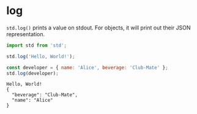 # log

`std.log()` prints a value on stdout. For objects, it will print out their
JSON representation.

```javascript
import std from 'std';

std.log('Hello, World!');

const developer = { name: 'Alice', beverage: 'Club-Mate' };
std.log(developer);
```

```console
Hello, World!
{
  "beverage": "Club-Mate",
  "name": "Alice"
}
```
